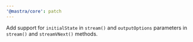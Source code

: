 ```yaml
---
'@mastra/core': patch
---
```


Add support for `initialState` in `stream()` and `outputOptions` parameters in `stream()` and `streamVNext()` methods.
